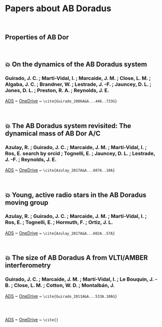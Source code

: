 # Papers about AB Doradus
&nbsp;

## Properties of AB Dor


&nbsp;
&nbsp;

## 💥 On the dynamics of the AB Doradus system 
### Guirado, J. C. ; Martí-Vidal, I. ; Marcaide, J. M. ; Close, L. M. ; Algaba, J. C. ; Brandner, W. ; Lestrade, J. -F. ; Jauncey, D. L. ; Jones, D. L. ; Preston, R. A. ; Reynolds, J. E.
[ADS](https://ui.adsabs.harvard.edu/abs/2006A%26A...446..733G/exportcitation) ~ 
[OneDrive](https://universityofstandrews907-my.sharepoint.com/:b:/r/personal/cb432_st-andrews_ac_uk/Documents/Prominance%20Papers/giorado2006.pdf)
~ `\cite{Guirado_2006A&A...446..733G}`


&nbsp;

## 💥 The AB Doradus system revisited: The dynamical mass of AB Dor A/C 
###   Azulay, R. ; Guirado, J. C. ; Marcaide, J. M. ; Martí-Vidal, I. ; Ros, E. search by orcid ; Tognelli, E. ; Jauncey, D. L. ; Lestrade, J. -F. ; Reynolds, J. E. 
[ADS](https://ui.adsabs.harvard.edu/abs/2017A%26A...607A..10A/abstract) ~ 
[OneDrive](https://universityofstandrews907-my.sharepoint.com/:b:/r/personal/cb432_st-andrews_ac_uk/Documents/Prominance%20Papers/azulay_aa30641-17.pdf)
~ `\cite{Azulay_2017A&A...607A..10A}`

&nbsp;

## 💥 Young, active radio stars in the AB Doradus moving group 
###   Azulay, R. ; Guirado, J. C. ; Marcaide, J. M. ; Martí-Vidal, I. ; Ros, E. ; Tognelli, E. ; Hormuth, F. ; Ortiz, J. L. 
[ADS](https://ui.adsabs.harvard.edu/abs/2017A%26A...602A..57A/abstract) ~ 
[OneDrive](https://universityofstandrews907-my.sharepoint.com/:b:/r/personal/cb432_st-andrews_ac_uk/Documents/Prominance%20Papers/azulay_aa29899-16.pdf)
~ `\cite{Azulay_2017A&A...602A..57A}`

&nbsp;

## 💥 The size of AB Doradus A from VLTI/AMBER interferometry
### Guirado, J. C. ; Marcaide, J. M. ; Martí-Vidal, I. ; Le Bouquin, J. -B. ; Close, L. M. ; Cotton, W. D. ; Montalbán, J. 
[ADS](https://ui.adsabs.harvard.edu/abs/2011A%26A...533A.106G/abstract) ~ 
[OneDrive](https://universityofstandrews907-my.sharepoint.com/:b:/r/personal/cb432_st-andrews_ac_uk/Documents/Prominance%20Papers/guirado_aa17426-11.pdf)
~ `\cite{Guirado_2011A&A...533A.106G}`

&nbsp;

##  
###  
[ADS]() ~ 
[OneDrive]()
~ `\cite{}`
